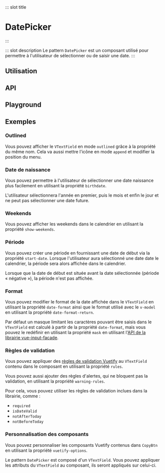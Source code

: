 ::: slot title
# DatePicker
:::

::: slot description
Le pattern `DatePicker` est un composant utilisé pour permettre à l'utilisateur de sélectionner ou de saisir une date.
:::

## Utilisation

<DocExample
  eager
  file="composants/date-picker/examples/date-picker"
/>

## API

<DocApi
  :value="['DatePicker']"
  :api="{
    DatePicker: {
      props: [
        {
          name: 'value',
          type: 'string',
          default: '\'\'',
          description: 'La date sélectionnée.'
        },
        {
          name: 'outlined',
          type: 'boolean',
          default: 'false',
          description: 'Affiche le `VTextField` en mode `outlined`.'
        },
        {
          name: 'no-calendar',
          type: 'boolean',
          default: 'false',
          description: 'Désactive le calendrier.'
        },
        {
          name: 'no-prepend-icon',
          type: 'boolean',
          default: 'false',
          description: 'Supprime l\'icône avant le `VTextField`.'
        },
        {
          name: 'append-icon',
          type: 'boolean',
          default: 'false',
          description: 'Affiche le bouton du calendrier dans le `VTextField`.'
        },
        {
          name: 'text-field-activator',
          type: 'boolean',
          default: 'false',
          description: 'Affiche le calendrier lors du clic sur le `VTextField`.'
        },
        {
          name: 'text-field-class',
          type: 'string | string[]',
          default: 'undefined',
          description: 'Les classes à appliquer au `VTextField`.'
        },
        {
          name: 'start-date',
          type: 'string',
          default: 'undefined',
          description: 'La date de début de la période.'
        },
        {
          name: 'show-weekends',
          type: 'boolean',
          default: 'false',
          description: 'Affiche les weekends dans le calendrier.'
        },
        {
          name: 'warning-rules',
          type: 'ValidationRule[]',
          default: '[]',
          description: 'Les règles d\'alertes, qui ne bloquent pas la validation.'
        },
        {
          name: 'date-format',
          type: 'string',
          default: '\'DD/MM/YYYY\'',
          description: 'Le format de la date affichée dans le `VTextField`.'
        },
        {
          name: 'date-format-return',
          type: 'string',
          default: '\'YYYY-MM-DD\'',
          description: 'Le format de la date utilisé avec le `v-model`.'
        },
        {
          name: 'mask',
          type: 'string | boolean',
          default: 'undefined',
          description: 'Masque limitant les caractères pouvant être saisis dans le `VTextField`.'
        },
        {
          name: 'birthdate',
          type: 'boolean',
          default: 'false',
          description: 'Simplifie la sélection d\'une date de naissance.'
        },
        {
          name: 'picker-date',
          type: 'string',
          default: 'undefined',
          description: 'Le mois / l\'année affiché, à utiliser avec le modificateur `.sync`.'
        },
        {
          name: 'error',
          type: 'boolean',
          default: 'false',
          description: 'Mets le `VTextField` en erreur manuellement, à utiliser avec le modificateur `.sync`.'
        },
        {
          name: 'vuetify-options',
          type: 'Options',
          default: 'undefined',
          description: 'Personnalisation des composants Vuetify en utilisant la directive `customizable`.',
          options: '{\n	textField: `VTextField`,\n	datePicker: `VDatePicker`,\n	icon: `VIcon`,\n	btn: `VBtn`,\n	menu: `VMenu`\n}'
        }
      ],
      slots: [
        {
          name: 'prepend',
          description: 'Slot pour ajouter du contenu avant le `VTextField` et remplacer le bouton par défaut.'
        },
        {
          name: 'append',
          description: 'Slot pour ajouter du contenu dans le `VTextField` et remplacer le bouton par défaut.'
        }
      ]
    }
  }"
/>

## Playground

<DocExample file="composants/date-picker/examples/date-picker-playground" />

## Exemples

### Outlined

Vous pouvez afficher le `VTextField` en mode `outlined` grâce à la propriété du même nom. Cela va aussi mettre l'icône en mode `append` et modifier la position du menu.

<DocExample
  new-in="2.0.0-alpha.52"
  file="composants/date-picker/examples/date-picker-outlined"
/>

### Date de naissance

Vous pouvez permettre à l'utilisateur de sélectionner une date naissance plus facilement en utilisant la propriété `birthdate`.

<DocInfo>

L'utilisateur sélectionnera l'année en premier, puis le mois et enfin le jour et ne peut pas sélectionner une date future.

</DocInfo>

<DocExample file="composants/date-picker/examples/date-picker-birthdate" />

### Weekends

Vous pouvez afficher les weekends dans le calendrier en utilisant la propriété `show-weekends`.

<DocExample file="composants/date-picker/examples/date-picker-weekends" />

### Période

Vous pouvez créer une période en fournissant une date de début via la propriété `start-date`. Lorsque l'utilisateur aura sélectionné une date date le calendrier, la période sera alors affichée dans le calendrier.

<DocInfo>

Lorsque que la date de début est située avant la date sélectionnée (période « négative »), la période n'est pas affichée.

</DocInfo>

<DocExample file="composants/date-picker/examples/date-picker-range" />

### Format

Vous pouvez modifier le format de la date affichée dans le `VTextField` en utilisant la propriété `date-format` ainsi que le format utilisé avec le `v-model` en utilisant la propriété `date-format-return`.

<DocInfo>

Par défaut un masque limitant les caractères pouvant être saisis dans le `VTextField` est calculé à partir de la propriété `date-format`, mais vous pouvez le redéfinir en utilisant la propriété `mask` en utilisant l'[API de la librairie vue-input-facade](https://ronaldjerez.github.io/vue-input-facade/).

</DocInfo>

<DocExample file="composants/date-picker/examples/date-picker-format" />

### Règles de validation

Vous pouvez appliquer des [règles de validation Vuetify](https://vuetifyjs.com/fr-FR/components/inputs/#rules) au `VTextField` contenu dans le composant en utilisant la propriété `rules`.

Vous pouvez aussi ajouter des règles d'alertes, qui ne bloquent pas la validation, en utilisant la propriété `warning-rules`.

Pour cela, vous pouvez utiliser les règles de validation inclues dans la librairie, comme :
- `required`
- `isDateValid`
- `notAfterToday`
- `notBeforeToday`

<DocExample file="composants/date-picker/examples/date-picker-rules" />

### Personnalisation des composants

Vous pouvez personnaliser les composants Vuetify contenus dans `CopyBtn` en utilisant la propriété `vuetify-options`.

<DocInfo>

Le pattern `DatePicker` est composé d'un `VTextField`. Vous pouvez appliquer les attributs du `VTextField` au composant, ils seront appliqués sur celui-ci.

</DocInfo>

<DocExample file="composants/date-picker/examples/date-picker-options" />
